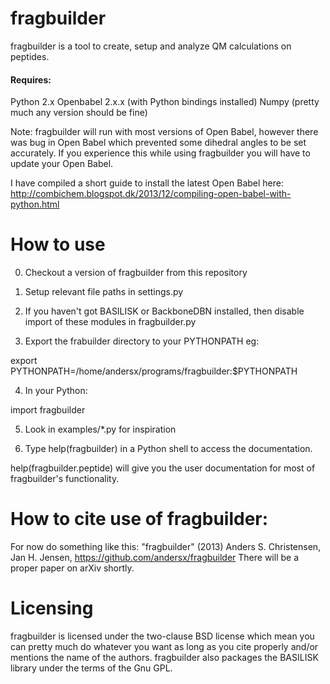 fragbuilder
===========

fragbuilder is a tool to create, setup and analyze QM calculations on peptides.

#### Requires:
Python 2.x
Openbabel 2.x.x (with Python bindings installed)
Numpy (pretty much any version should be fine)


Note: fragbuilder will run with most versions of Open Babel, however there was bug in Open Babel which prevented some dihedral angles to be set accurately. If you experience this while using fragbuilder you will have to update your Open Babel.

I have compiled a short guide to install the latest Open Babel here:
http://combichem.blogspot.dk/2013/12/compiling-open-babel-with-python.html

How to use
==========

0) Checkout a version of fragbuilder from this repository

1) Setup relevant file paths in settings.py

2) If you haven't got BASILISK or BackboneDBN installed, then disable import of these modules in fragbuilder.py

3) Export the frabuilder directory to your PYTHONPATH eg:

export PYTHONPATH=/home/andersx/programs/fragbuilder:$PYTHONPATH

4) In your Python:

import fragbuilder


5) Look in examples/\*.py for inspiration

6) Type help(fragbuilder) in a Python shell to access the documentation.

help(fragbuilder.peptide) will give you the user documentation for most of fragbuilder's functionality.

How to cite use of fragbuilder:
===============================
For now do something like this:
"fragbuilder" (2013) Anders S. Christensen, Jan H. Jensen, https://github.com/andersx/fragbuilder 
There will be a proper paper on arXiv shortly.

Licensing
=========
fragbuilder is licensed under the two-clause BSD license which mean you can pretty much do whatever you want as long as you cite properly and/or mentions the name of the authors. fragbuilder also packages the BASILISK library under the terms of the Gnu GPL.
